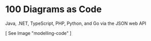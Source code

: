 # 100 Diagrams as Code

Java, .NET, TypeScript, PHP, Python, and Go via the JSON web API

[ See Image "modelling-code" ]

```

```
